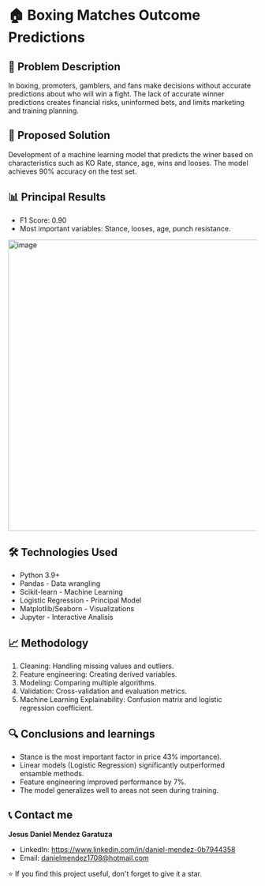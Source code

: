 # 🏠 Boxing Matches Outcome Predictions

## 🎯 Problem Description

In boxing, promoters, gamblers, and fans make decisions without accurate predictions about who will win a fight. The lack of accurate winner predictions creates financial risks, uninformed bets, and limits marketing and training planning.

## 🔧 Proposed Solution

Development of a machine learning model that predicts the winer based on characteristics such as KO Rate, stance, age, wins and looses. The model achieves 90% accuracy on the test set.

## 📊 Principal Results

- F1 Score: 0.90
- Most important variables: Stance, looses, age, punch resistance.
<img width="790" height="590" alt="image" src="https://github.com/user-attachments/assets/7ddb82da-4872-4de5-a66c-795720acee40" />


## 🛠 Technologies Used

- Python 3.9+
- Pandas - Data wrangling
- Scikit-learn - Machine Learning
- Logistic Regression - Principal Model
- Matplotlib/Seaborn - Visualizations
- Jupyter - Interactive Analisis

## 📈 Methodology

1. Cleaning: Handling missing values and outliers.
2. Feature engineering: Creating derived variables.
3. Modeling: Comparing multiple algorithms.
4. Validation: Cross-validation and evaluation metrics.
5. Machine Learning Explainability: Confusion matrix and logistic regression coefficient.

## 🔍 Conclusions and learnings

- Stance is the most important factor in price 43% importance).
- Linear models (Logistic Regression) significantly outperformed ensamble methods.
- Feature engineering improved performance by 7%.
- The model generalizes well to areas not seen during training.

## 📞 Contact me

**Jesus Daniel Mendez Garatuza**

- LinkedIn: https://www.linkedin.com/in/daniel-mendez-0b7944358
- Email: danielmendez1708@hotmail.com

⭐ If you find this project useful, don't forget to give it a star.
